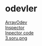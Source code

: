 # odevler
[ArrayOdev](https://beyzakoser.github.io/odevler/Array%20Demo.html)
<br>
[Inspector](https://beyzakoser.github.io/odevler/inspector.html)
<br>
[Inpector code](https://beyzakoser.github.io/odevler/blob/master/c4_data.js)
<br>
[3.soru.png](https://beyzakoser.github.io/odevler/3.soru.png)
